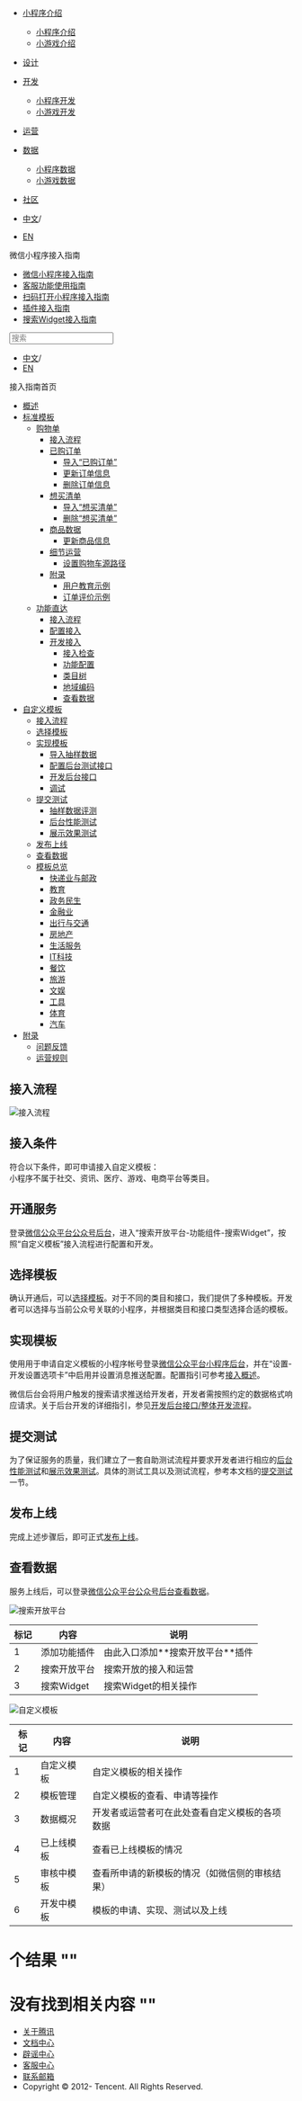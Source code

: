 <div class="book with-summary">

<div class="head">

<div class="head_box">

# [](javascript:; "_('微信公众平台 小程序')")

<div class="header_ctrls">

*   [小程序介绍](javascript:;)
    *   [小程序介绍](https://developers.weixin.qq.com/miniprogram/introduction/index.html?t=18111219)
    *   [小游戏介绍](https://developers.weixin.qq.com/minigame/introduction/index.html?t=18111219)
*   [设计](https://developers.weixin.qq.com/miniprogram/design/index.html?t=18111219)
*   [开发](javascript:;)
    *   [小程序开发](https://developers.weixin.qq.com/miniprogram/dev/index.html?t=18111219)
    *   [小游戏开发](https://developers.weixin.qq.com/minigame/dev/index.html?t=18111219)
*   [运营](https://developers.weixin.qq.com/miniprogram/product/index.html?t=18111219)
*   [数据](javascript:;)
    *   [小程序数据](https://developers.weixin.qq.com/miniprogram/analysis/index.html?t=18111219)
    *   [小游戏数据](https://developers.weixin.qq.com/minigame/analysis/index.html?t=18111219)
*   [社区](https://developers.weixin.qq.com/)

*   [中文](https://developers.weixin.qq.com/miniprogram/introduction/widget/custom/guide/overview.html?t=18111219)<span class="split-line">/</span>
*   [EN](https://developers.weixin.qq.com/miniprogram/en/introduction/widget/custom/guide/overview.html?t=18111219)

</div>

</div>

</div>

<div class="sub_nav_box">

<div class="sub_nav_inner">

<div class="book-summary-opr" id="js-book-summary-opr"><a class="book-summary-btn"></a></div>

<div class="top_sub_nav">

<div class="top_title_wap"><span class="icon_title icon_doc"></span>

微信小程序接入指南

</div>

*   [微信小程序接入指南](../../../)
*   [客服功能使用指南](../../../custom.html)
*   [扫码打开小程序接入指南](../../../qrcode.html)
*   [插件接入指南](../../../plugin.html)
*   [搜索Widget接入指南](../../)

</div>

<div id="book-search-input" role="search">

<form><label for="search-input" class="search-icon" id="js-search-icon"></label><input type="text" id="search-input" name="search-input" placeholder="搜索"> </form>

</div>

*   [中文](https://developers.weixin.qq.com/miniprogram/introduction/widget/custom/guide/overview.html?t=18111219)<span class="split-line">/</span>
*   [EN](https://developers.weixin.qq.com/miniprogram/en/introduction/widget/custom/guide/overview.html?t=18111219)

</div>

</div>

<div class="book-summary">

<div class="book-summary-home" id="js-summary-home"><a><span class="icon_home_s icon_doc"></span><span class="s_title_2">接入指南首页</span></a></div>

<nav role="navigation">

*   [概述](../../)
*   [标准模板](../../)
    *   [购物单](../../order/)
        *   [接入流程](../../order/guide/guide.html)
        *   [已购订单](../../order/quickstart/orderlist/import.html)
            *   [导入“已购订单”](../../order/quickstart/orderlist/import.html)
            *   [更新订单信息](../../order/quickstart/orderlist/update.html)
            *   [删除订单信息](../../order/quickstart/orderlist/delete.html)
        *   [想买清单](../../order/quickstart/cartlist/import.html)
            *   [导入“想买清单”](../../order/quickstart/cartlist/import.html)
            *   [删除“想买清单”](../../order/quickstart/cartlist/delete.html)
        *   [商品数据](../../order/quickstart/goods/update.html)
            *   [更新商品信息](../../order/quickstart/goods/update.html)
        *   [细节运营](../../order/quickstart/manage/shoppingcart_path.html)
            *   [设置购物车源路径](../../order/quickstart/manage/shoppingcart_path.html)
        *   [附录](../../order/quickstart/example/userteach.html)
            *   [用户教育示例](../../order/quickstart/example/userteach.html)
            *   [订单评价示例](../../order/quickstart/example/ordercomment.html)
    *   [功能直达](../../func-widget/)
        *   [接入流程](../../func-widget/guide/overview.html)
        *   [配置接入](../../func-widget/guide/)
        *   [开发接入](../../func-widget/quickstart/)
            *   [接入检查](../../func-widget/quickstart/apply.html)
            *   [功能配置](../../func-widget/quickstart/submit.html)
            *   [类目树](../../func-widget/quickstart/category.html)
            *   [地域编码](../../func-widget/quickstart/citycode.html)
            *   [查看数据](../../func-widget/quickstart/data.html)
*   [自定义模板](../)
    *   [接入流程](./overview.html)
    *   [选择模板](../quickstart/apply/pick.html)
    *   [实现模板](../quickstart/implement/)
        *   [导入抽样数据](../quickstart/implement/import/)
        *   [配置后台测试接口](../quickstart/implement/testconfig.html)
        *   [开发后台接口](../quickstart/implement/server/overview.html)
        *   [调试](../quickstart/implement/debug.html)
    *   [提交测试](../quickstart/test/)
        *   [抽样数据评测](../quickstart/test/datatest.html)
        *   [后台性能测试](../quickstart/test/stresstest.html)
        *   [展示效果测试](../quickstart/test/uitest.html)
    *   [发布上线](../quickstart/release.html)
    *   [查看数据](../quickstart/dataview/)
    *   [模板总览](../../template/custom.html)
        *   [快递业与邮政](../../template/class/1.html)
        *   [教育](../../template/class/8.html)
        *   [政务民生](../../template/class/52.html)
        *   [金融业](../../template/class/99.html)
        *   [出行与交通](../../template/class/110.html)
        *   [房地产](../../template/class/135.html)
        *   [生活服务](../../template/class/150.html)
        *   [IT科技](../../template/class/210.html)
        *   [餐饮](../../template/class/220.html)
        *   [旅游](../../template/class/231.html)
        *   [文娱](../../template/class/275.html)
        *   [工具](../../template/class/287.html)
        *   [体育](../../template/class/674.html)
        *   [汽车](../../template/class/882.html)
*   [附录](../../appendix/feedback.html)
    *   [问题反馈](../../appendix/feedback.html)
    *   [运营规则](../../appendix/rule.html)

</nav>

</div>

<div class="book-body">

<div class="body-inner">

<div class="page-wrapper" tabindex="-1" role="main">

<div class="page-inner">

<div id="book-search-results">

<div class="search-noresults">

<section class="normal markdown-section">

# 接入流程

![接入流程](./image/pipeline.png "接入流程")

## 接入条件

符合以下条件，即可申请接入自定义模板：  
小程序不属于社交、资讯、医疗、游戏、电商平台等类目。

## 开通服务

登录[微信公众平台公众号后台](https://mp.weixin.qq.com/)，进入“搜索开放平台-功能组件-搜索Widget”，按照“自定义模板”接入流程进行配置和开发。

## 选择模板

确认开通后，可以[选择模板](../quickstart/apply/pick.html)。对于不同的类目和接口，我们提供了多种模板。开发者可以选择与当前公众号关联的小程序，并根据类目和接口类型选择合适的模板。

## 实现模板

使用用于申请自定义模板的小程序帐号登录[微信公众平台小程序后台](https://mp.weixin.qq.com)，并在“设置-开发设置选项卡”中启用并设置消息推送配置。配置指引可参考[接入概述](https://developers.weixin.qq.com/miniprogram/dev/api/custommsg/callback_help.html?t=18111219)。

微信后台会将用户触发的搜索请求推送给开发者，开发者需按照约定的数据格式响应请求。关于后台开发的详细指引，参见[开发后台接口/整体开发流程](../quickstart/implement/server/overview.html#整体开发流程)。

## 提交测试

为了保证服务的质量，我们建立了一套自助测试流程并要求开发者进行相应的[后台性能测试](../quickstart/test/stresstest.html)和[展示效果测试](../quickstart/test/uitest.html)。具体的测试工具以及测试流程，参考本文档的[提交测试](../quickstart/test/index.html)一节。

## 发布上线

完成上述步骤后，即可正式[发布上线](../quickstart/release.html)。

## 查看数据

服务上线后，可以登录[微信公众平台公众号后台](https://mp.weixin.qq.com)[查看数据](../quickstart/dataview/index.html)。

![搜索开放平台](./image/guide1.png "搜索开放平台")

<table>

<thead>

<tr>

<th>标记</th>

<th>内容</th>

<th>说明</th>

</tr>

</thead>

<tbody>

<tr>

<td>1</td>

<td>添加功能插件</td>

<td>由此入口添加**搜索开放平台**插件</td>

</tr>

<tr>

<td>2</td>

<td>搜索开放平台</td>

<td>搜索开放的接入和运营</td>

</tr>

<tr>

<td>3</td>

<td>搜索Widget</td>

<td>搜索Widget的相关操作</td>

</tr>

</tbody>

</table>

![自定义模板](./image/guide2.png "自定义模板")

<table>

<thead>

<tr>

<th>标记</th>

<th>内容</th>

<th>说明</th>

</tr>

</thead>

<tbody>

<tr>

<td>1</td>

<td>自定义模板</td>

<td>自定义模板的相关操作</td>

</tr>

<tr>

<td>2</td>

<td>模板管理</td>

<td>自定义模板的查看、申请等操作</td>

</tr>

<tr>

<td>3</td>

<td>数据概况</td>

<td>开发者或运营者可在此处查看自定义模板的各项数据</td>

</tr>

<tr>

<td>4</td>

<td>已上线模板</td>

<td>查看已上线模板的情况</td>

</tr>

<tr>

<td>5</td>

<td>审核中模板</td>

<td>查看所申请的新模板的情况（如微信侧的审核结果）</td>

</tr>

<tr>

<td>6</td>

<td>开发中模板</td>

<td>模板的申请、实现、测试以及上线</td>

</tr>

</tbody>

</table>

</section>

</div>

<div class="search-results">

<div class="has-results">

# <span class="search-results-count"></span>个结果 "<span class="search-query"></span>"

</div>

<div class="no-results">

# 没有找到相关内容 "<span class="search-query"></span>"

</div>

</div>

</div>

</div>

</div>

<div class="foot" id="footer">

*   [关于腾讯](https://www.tencent.com/)
*   [文档中心](https://developers.weixin.qq.com/miniprogram/introduction/index.html)
*   [辟谣中心](https://mp.weixin.qq.com/cgi-bin/opshowpage?action=dispelinfo)
*   [客服中心](https://kf.qq.com/product/wx_xcx.html)
*   [联系邮箱](mailto:weixinmp@qq.com)
*   Copyright © 2012-<span id="s_copyright_year"></span> Tencent. All Rights Reserved.

</div>

</div>

[](../quickstart/apply/pick.html)</div>

</div>
